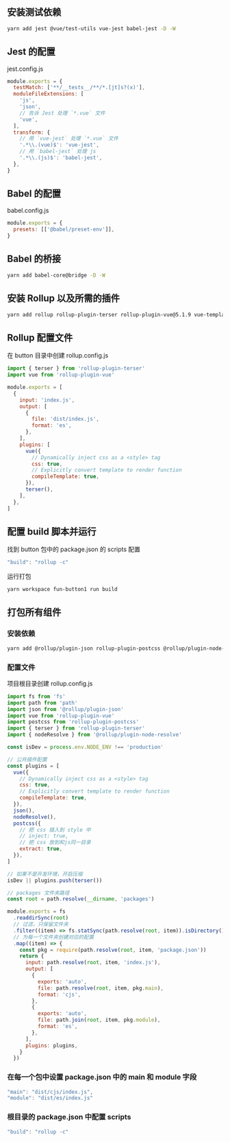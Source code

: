 ## 安装测试依赖

```bash
yarn add jest @vue/test-utils vue-jest babel-jest -D -W
```

## Jest 的配置

jest.config.js

```js
module.exports = {
  testMatch: ['**/__tests__/**/*.[jt]s?(x)'],
  moduleFileExtensions: [
    'js',
    'json',
    // 告诉 Jest 处理 `*.vue` 文件
    'vue',
  ],
  transform: {
    // 用 `vue-jest` 处理 `*.vue` 文件
    '.*\\.(vue)$': 'vue-jest',
    // 用 `babel-jest` 处理 js
    '.*\\.(js)$': 'babel-jest',
  },
}
```

## Babel 的配置

babel.config.js

```js
module.exports = {
  presets: [['@babel/preset-env']],
}
```

## Babel 的桥接

```bash
yarn add babel-core@bridge -D -W
```

## 安装 Rollup 以及所需的插件

```bash
yarn add rollup rollup-plugin-terser rollup-plugin-vue@5.1.9 vue-template-compiler -D -W
```

## Rollup 配置文件

在 button 目录中创建 rollup.config.js

```js
import { terser } from 'rollup-plugin-terser'
import vue from 'rollup-plugin-vue'

module.exports = [
  {
    input: 'index.js',
    output: [
      {
        file: 'dist/index.js',
        format: 'es',
      },
    ],
    plugins: [
      vue({
        // Dynamically inject css as a <style> tag
        css: true,
        // Explicitly convert template to render function
        compileTemplate: true,
      }),
      terser(),
    ],
  },
]
```

## 配置 build 脚本并运行

找到 button 包中的 package.json 的 scripts 配置

```js
"build": "rollup -c"
```

运行打包

```bash
yarn workspace fun-button1 run build
```

## 打包所有组件

### 安装依赖

```bash
yarn add @rollup/plugin-json rollup-plugin-postcss @rollup/plugin-node-resolve -D -W
```

### 配置文件

项目根目录创建 rollup.config.js

```js
import fs from 'fs'
import path from 'path'
import json from '@rollup/plugin-json'
import vue from 'rollup-plugin-vue'
import postcss from 'rollup-plugin-postcss'
import { terser } from 'rollup-plugin-terser'
import { nodeResolve } from '@rollup/plugin-node-resolve'

const isDev = process.env.NODE_ENV !== 'production'

// 公共插件配置
const plugins = [
  vue({
    // Dynamically inject css as a <style> tag
    css: true,
    // Explicitly convert template to render function
    compileTemplate: true,
  }),
  json(),
  nodeResolve(),
  postcss({
    // 把 css 插入到 style 中
    // inject: true,
    // 把 css 放到和js同一目录
    extract: true,
  }),
]

// 如果不是开发环境，开启压缩
isDev || plugins.push(terser())

// packages 文件夹路径
const root = path.resolve(__dirname, 'packages')

module.exports = fs
  .readdirSync(root)
  // 过滤，只保留文件夹
  .filter((item) => fs.statSync(path.resolve(root, item)).isDirectory())
  // 为每一个文件夹创建对应的配置
  .map((item) => {
    const pkg = require(path.resolve(root, item, 'package.json'))
    return {
      input: path.resolve(root, item, 'index.js'),
      output: [
        {
          exports: 'auto',
          file: path.resolve(root, item, pkg.main),
          format: 'cjs',
        },
        {
          exports: 'auto',
          file: path.join(root, item, pkg.module),
          format: 'es',
        },
      ],
      plugins: plugins,
    }
  })
```

### 在每一个包中设置 package.json 中的 main 和 module 字段

```js
"main": "dist/cjs/index.js",
"module": "dist/es/index.js"
```

### 根目录的 package.json 中配置 scripts

```js
"build": "rollup -c"
```
